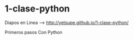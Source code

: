 1-clase-python
==============
Diapos en Linea --> http://yetsupe.github.io/1-clase-python/ 

Primeros pasos Con Python
